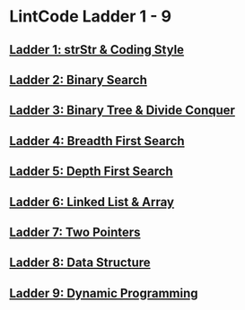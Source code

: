 # LintCode Ladder 1 - 9

## [Ladder 1: strStr & Coding Style](https://github.com/dynes900alog/algorithms/tree/master/lintcode/ladder/basic/chap1)
## [Ladder 2: Binary Search](https://github.com/dynes900alog/algorithms/tree/master/lintcode/ladder/basic/chap2)
## [Ladder 3: Binary Tree & Divide Conquer](https://github.com/dynes900alog/algorithms/tree/master/lintcode/ladder/basic/chap3)
## [Ladder 4: Breadth First Search](https://github.com/dynes900alog/algorithms/tree/master/lintcode/ladder/basic/chap4)
## [Ladder 5: Depth First Search](https://github.com/dynes900alog/algorithms/tree/master/lintcode/ladder/basic/chap5)
## [Ladder 6: Linked List & Array](https://github.com/dynes900alog/algorithms/tree/master/lintcode/ladder/basic/chap6)
## [Ladder 7: Two Pointers](https://github.com/dynes900alog/algorithms/tree/master/lintcode/ladder/basic/chap7)
## [Ladder 8: Data Structure](https://github.com/dynes900alog/algorithms/tree/master/lintcode/ladder/basic/chap8)
## [Ladder 9: Dynamic Programming](https://github.com/dynes900alog/algorithms/tree/master/lintcode/ladder/basic/chap9)
